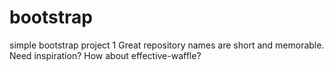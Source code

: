# bootstrap
simple bootstrap project 1 Great repository names are short and memorable. Need inspiration? How about effective-waffle?

